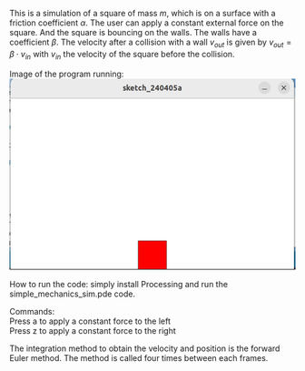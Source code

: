This is a simulation of a square of mass $m$, which is on a surface with a friction coefficient $\alpha$. The user can apply a constant external force on the square. And the square is bouncing on the walls. The walls have a coefficient $\beta$. The velocity after a collision with a wall  $v_{out}$ is given by $v_{out}=\beta \cdot v_{in}$ with $v_{in}$ the velocity of the square before the collision.

Image of the program running:  
![IMAGE!](pictures/screenshot.png)

How to run the code: simply install Processing and run the simple_mechanics_sim.pde code.  

Commands:  
Press a to apply a constant force to the left  
Press z to apply a constant force to the right  

The integration method to obtain the velocity and position is the forward Euler method. The method is called four times between each frames.
